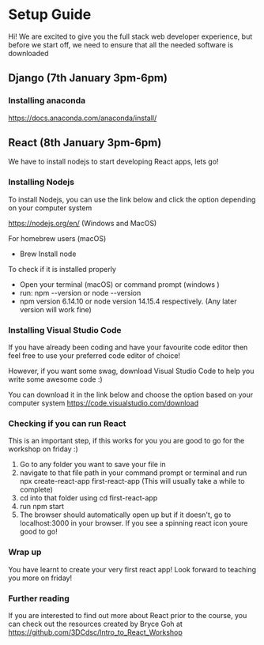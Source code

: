 # Setup Guide 
Hi! We are excited to give you the full stack web developer experience, but before we start off, we need to ensure that all the needed software is downloaded 

## Django (7th January 3pm-6pm)
### Installing anaconda 
https://docs.anaconda.com/anaconda/install/

## React (8th January 3pm-6pm)
We have to install nodejs to start developing React apps, lets go! 

### Installing Nodejs 
To install Nodejs, you can use the link below and click the option depending on your computer system 

https://nodejs.org/en/ (Windows and MacOS)

For homebrew users (macOS)
- Brew Install node 

To check if it is installed properly 
- Open your terminal (macOS) or command prompt (windows )
- run: npm --version or node --version 
- npm version 6.14.10 or node version 14.15.4 respectively. (Any later version will work fine)

### Installing Visual Studio Code 
If you have already been coding and have your favourite code editor then feel free to use your preferred code editor of choice!

However, if you want some swag, download Visual Studio Code to help you write some awesome code :)

You can download it in the link below and choose the option based on your computer system 
https://code.visualstudio.com/download

### Checking if you can run React 
This is an important step, if this works for you you are good to go for the workshop on friday :)

1. Go to any folder you want to save your file in 
2. navigate to that file path in your command prompt or terminal and run npx create-react-app first-react-app (This will usually take a while to complete)
3. cd into that folder using cd first-react-app 
4. run npm start 
5. The browser should automatically open up but if it doesn't, go to localhost:3000 in your browser. If you see a spinning react icon youre good to go!

### Wrap up 
You have learnt to create your very first react app! 
Look forward to teaching you more on friday!

### Further reading 
If you are interested to find out more about React prior to the course, you can check out the resources created by Bryce Goh at https://github.com/3DCdsc/Intro_to_React_Workshop